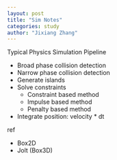 ```yaml
---
layout: post
title: "Sim Notes"
categories: study
author: "Jixiang Zhang"
---
```


Typical Physics Simulation Pipeline

* Broad phase collision detection
* Narrow phase collision detection
* Generate islands
* Solve constraints
  * Constraint based method
  * Impulse based method
  * Penalty based method
* Integrate position: velocity * dt

ref

* Box2D
* Jolt (Box3D)
